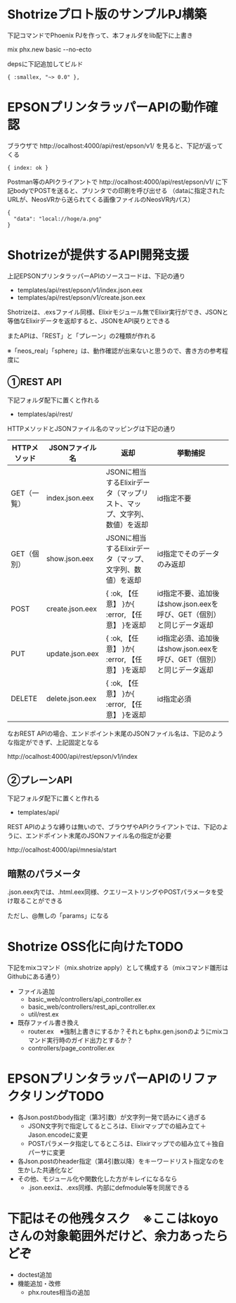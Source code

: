 # Shotrizeプロト版のサンプルPJ構築

下記コマンドでPhoenix PJを作って、本フォルダをlib配下に上書き

mix phx.new basic --no-ecto

depsに下記追加してビルド

```
{ :smallex, "~> 0.0" }, 
```

# EPSONプリンタラッパーAPIの動作確認

ブラウザで http://ocalhost:4000/api/rest/epson/v1/ を見ると、下記が返ってくる

```
{ index: ok }
```

Postman等のAPIクライアントで http://ocalhost:4000/api/rest/epson/v1/ に下記bodyでPOSTを送ると、プリンタでの印刷を呼び出せる
（dataに指定されたURLが、NeosVRから送られてくる画像ファイルのNeosVR内パス）

```
{
  "data": "local://hoge/a.png"
}
```

# Shotrizeが提供するAPI開発支援

上記EPSONプリンタラッパーAPIのソースコードは、下記の通り

- templates/api/rest/epson/v1/index.json.eex
- templates/api/rest/epson/v1/create.json.eex

Shotrizeは、.exsファイル同様、Elixirモジュール無でElixir実行ができ、JSONと等価なElixirデータを返却すると、JSONをAPI戻りとできる

またAPIは、「REST」と「プレーン」の2種類が作れる

※「neos_real」「sphere」は、動作確認が出来ないと思うので、書き方の参考程度に

## ①REST API

下記フォルダ配下に置くと作れる

- templates/api/rest/

HTTPメソッドとJSONファイル名のマッピングは下記の通り

HTTPメソッド | JSONファイル名 | 返却 | 挙動捕捉
--- | --- | --- | ---
GET（一覧） | index.json.eex | JSONに相当するElixirデータ（マップリスト、マップ、文字列、数値）を返却 | id指定不要
GET（個別） | show.json.eex | JSONに相当するElixirデータ（マップ、文字列、数値）を返却 | id指定でそのデータのみ返却
POST | create.json.eex | { :ok, 【任意】 }か{ :error, 【任意】 }を返却 | id指定不要、追加後はshow.json.eexを呼び、GET（個別）と同じデータ返却
PUT | update.json.eex | { :ok, 【任意】 }か{ :error, 【任意】 }を返却 | id指定必須、追加後はshow.json.eexを呼び、GET（個別）と同じデータ返却
DELETE | delete.json.eex | { :ok, 【任意】 }か{ :error, 【任意】 }を返却 | id指定必須

なおREST APIの場合、エンドポイント末尾のJSONファイル名は、下記のような指定ができず、上記固定となる

http://ocalhost:4000/api/rest/epson/v1/index

## ②プレーンAPI

下記フォルダ配下に置くと作れる

- templates/api/

REST APIのような縛りは無いので、ブラウザやAPIクライアントでは、下記のように、エンドポイント末尾のJSONファイル名の指定が必要

http://ocalhost:4000/api/mnesia/start

## 暗黙のパラメータ

.json.eex内では、.html.eex同様、クエリーストリングやPOSTパラメータを受け取ることができる

ただし、@無しの「params」になる

# Shotrize OSS化に向けたTODO

下記をmixコマンド（mix.shotrize apply）として構成する（mixコマンド雛形はGithubにある通り）

- ファイル追加
  - basic_web/controllers/api_controller.ex
  - basic_web/controllers/rest_api_controller.ex
  - util/rest.ex
- 既存ファイル書き換え
  - router.ex　※強制上書きにするか？それともphx.gen.jsonのようにmixコマンド実行時のガイド出力とするか？
  - controllers/page_controller.ex

# EPSONプリンタラッパーAPIのリファクタリングTODO

- 各Json.postのbody指定（第3引数）が文字列一発で読みにく過ぎる
  - JSON文字列で指定してるところは、Elixirマップでの組み立て＋Jason.encodeに変更
  - POSTパラメータ指定してるところは、Elixirマップでの組み立て＋独自パーサに変更
- 各Json.postのheader指定（第4引数以降）をキーワードリスト指定なのを生かした共通化など
- その他、モジュール化や関数化した方がキレイになるなら
  - .json.eexは、.exs同様、内部にdefmodule等を同居できる

# 下記はその他残タスク　※ここはkoyoさんの対象範囲外だけど、余力あったらどぞ

- doctest追加
- 機能追加・改修
  - phx.routes相当の追加
